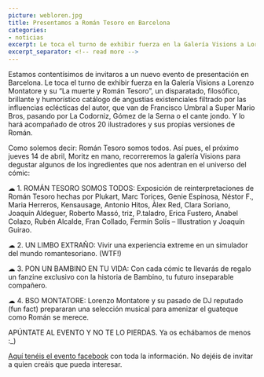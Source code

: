 ```yaml
---
picture: webloren.jpg
title: Presentamos a Román Tesoro en Barcelona
categories:
- noticias
excerpt: Le toca el turno de exhibir fuerza en la Galería Visions a Lorenzo Montatore y su “La muerte y Román Tesoro”.
excerpt_separator: <!-- read more -->
---
```


Estamos contentísimos de invitaros a un nuevo evento de presentación en Barcelona. Le toca el turno de exhibir fuerza en la Galería Visions a Lorenzo Montatore y su “La muerte y Román Tesoro”, un disparatado, filosófico, brillante y humorístico catálogo de angustias existenciales filtrado por las influencias eclécticas del autor, que van de Francisco Umbral a Super Mario Bros, pasando por La Codorniz, Gómez de la Serna o el cante jondo. Y lo hará acompañado de otros 20 ilustradores y sus propias versiones de Román.

Como solemos decir: Román Tesoro somos todos. Así pues, el próximo jueves 14 de abril, Moritz en mano, recorreremos la galería Visions para degustar algunos de los ingredientes que nos adentran en el universo del cómic:

☁ 1. ROMÁN TESORO SOMOS TODOS: Exposición de reinterpretaciones de Román Tesoro hechas por Plukart, Marc Torices, Genie Espinosa, Néstor F., Maria Herreros, Kensausage, Antonio Hitos, Àlex Red, Clara Soriano, Joaquín Aldeguer, Roberto Massó, triz, P.taladro, Erica Fustero, Anabel Colazo, Rubén Alcalde, Fran Collado, Fermín Solís – Illustration y Joaquín Guirao.

☁ 2. UN LIMBO EXTRAÑO: Vivir una experiencia extreme en un simulador del mundo romantesoriano. (WTF!)

☁ 3. PON UN BAMBINO EN TU VIDA: Con cada cómic te llevarás de regalo un fanzine exclusivo con la historia de Bambino, tu futuro inseparable compañero.

☁ 4. BSO MONTATORE: Lorenzo Montatore y su pasado de DJ reputado (fun fact) prepararan una selección musical para amenizar el guateque como Román se merece.

APÚNTATE AL EVENTO Y NO TE LO PIERDAS.
Ya os echábamos de menos :_)

[Aquí tenéis el evento facebook](https://www.facebook.com/events/646224205531815/) con toda la información. No dejéis de invitar a quien creáis que pueda interesar.

